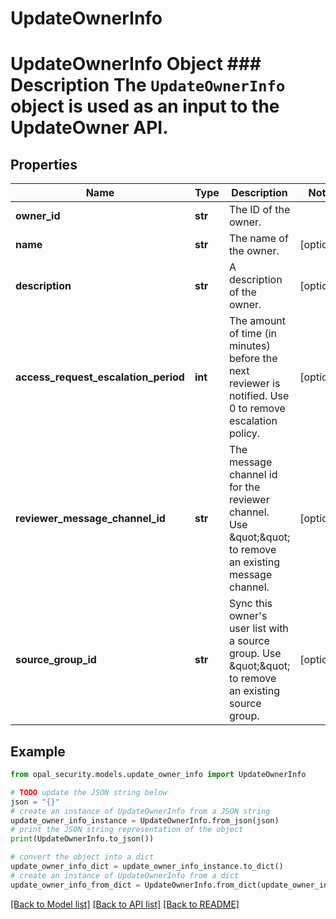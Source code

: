 # UpdateOwnerInfo

# UpdateOwnerInfo Object ### Description The `UpdateOwnerInfo` object is used as an input to the UpdateOwner API.

## Properties

Name | Type | Description | Notes
------------ | ------------- | ------------- | -------------
**owner_id** | **str** | The ID of the owner. | 
**name** | **str** | The name of the owner. | [optional] 
**description** | **str** | A description of the owner. | [optional] 
**access_request_escalation_period** | **int** | The amount of time (in minutes) before the next reviewer is notified. Use 0 to remove escalation policy. | [optional] 
**reviewer_message_channel_id** | **str** | The message channel id for the reviewer channel. Use \&quot;\&quot; to remove an existing message channel. | [optional] 
**source_group_id** | **str** | Sync this owner&#39;s user list with a source group. Use \&quot;\&quot; to remove an existing source group. | [optional] 

## Example

```python
from opal_security.models.update_owner_info import UpdateOwnerInfo

# TODO update the JSON string below
json = "{}"
# create an instance of UpdateOwnerInfo from a JSON string
update_owner_info_instance = UpdateOwnerInfo.from_json(json)
# print the JSON string representation of the object
print(UpdateOwnerInfo.to_json())

# convert the object into a dict
update_owner_info_dict = update_owner_info_instance.to_dict()
# create an instance of UpdateOwnerInfo from a dict
update_owner_info_from_dict = UpdateOwnerInfo.from_dict(update_owner_info_dict)
```
[[Back to Model list]](../README.md#documentation-for-models) [[Back to API list]](../README.md#documentation-for-api-endpoints) [[Back to README]](../README.md)


